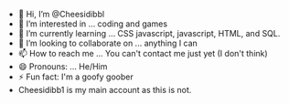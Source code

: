 - 👋 Hi, I’m @Cheesidibbl
- 👀 I’m interested in ... coding and games
- 🌱 I’m currently learning ... CSS javascript, javascript, HTML, and SQL.
- 💞️ I’m looking to collaborate on ... anything I can
- 📫 How to reach me ... You can't contact me just yet (I don't think)
- 😄 Pronouns: ... He/Him
- ⚡ Fun fact: I'm a goofy goober
- Cheesidibb1 is my main account as this is not.

<!---
Cheesidibbl/Cheesidibbl is a ✨ special ✨ repository because its `README.md` (this file) appears on your GitHub profile.
You can click the Preview link to take a look at your changes.
--->
